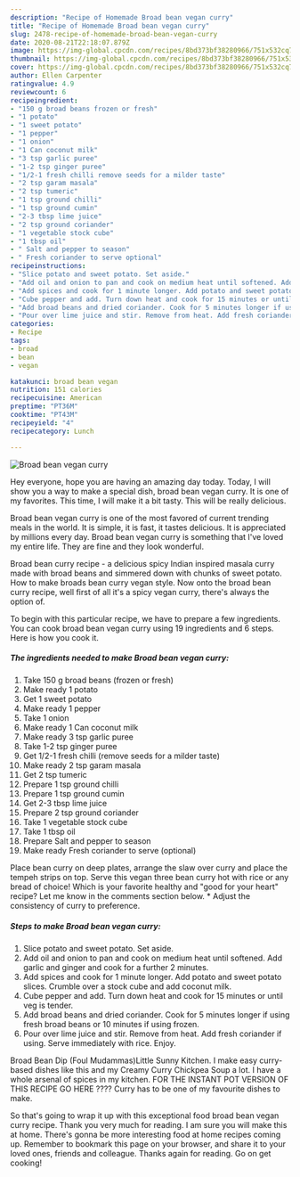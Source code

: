 ```yaml
---
description: "Recipe of Homemade Broad bean vegan curry"
title: "Recipe of Homemade Broad bean vegan curry"
slug: 2478-recipe-of-homemade-broad-bean-vegan-curry
date: 2020-08-21T22:18:07.879Z
image: https://img-global.cpcdn.com/recipes/8bd373bf38280966/751x532cq70/broad-bean-vegan-curry-recipe-main-photo.jpg
thumbnail: https://img-global.cpcdn.com/recipes/8bd373bf38280966/751x532cq70/broad-bean-vegan-curry-recipe-main-photo.jpg
cover: https://img-global.cpcdn.com/recipes/8bd373bf38280966/751x532cq70/broad-bean-vegan-curry-recipe-main-photo.jpg
author: Ellen Carpenter
ratingvalue: 4.9
reviewcount: 6
recipeingredient:
- "150 g broad beans frozen or fresh"
- "1 potato"
- "1 sweet potato"
- "1 pepper"
- "1 onion"
- "1 Can coconut milk"
- "3 tsp garlic puree"
- "1-2 tsp ginger puree"
- "1/2-1 fresh chilli remove seeds for a milder taste"
- "2 tsp garam masala"
- "2 tsp tumeric"
- "1 tsp ground chilli"
- "1 tsp ground cumin"
- "2-3 tbsp lime juice"
- "2 tsp ground coriander"
- "1 vegetable stock cube"
- "1 tbsp oil"
- " Salt and pepper to season"
- " Fresh coriander to serve optional"
recipeinstructions:
- "Slice potato and sweet potato. Set aside."
- "Add oil and onion to pan and cook on medium heat until softened. Add garlic and ginger and cook for a further 2 minutes."
- "Add spices and cook for 1 minute longer. Add potato and sweet potato slices. Crumble over a stock cube and add coconut milk."
- "Cube pepper and add. Turn down heat and cook for 15 minutes or until veg is tender."
- "Add broad beans and dried coriander. Cook for 5 minutes longer if using fresh broad beans or 10 minutes if using frozen."
- "Pour over lime juice and stir. Remove from heat. Add fresh coriander if using. Serve immediately with rice. Enjoy."
categories:
- Recipe
tags:
- broad
- bean
- vegan

katakunci: broad bean vegan 
nutrition: 151 calories
recipecuisine: American
preptime: "PT36M"
cooktime: "PT43M"
recipeyield: "4"
recipecategory: Lunch

---
```



![Broad bean vegan curry](https://img-global.cpcdn.com/recipes/8bd373bf38280966/751x532cq70/broad-bean-vegan-curry-recipe-main-photo.jpg)

Hey everyone, hope you are having an amazing day today. Today, I will show you a way to make a special dish, broad bean vegan curry. It is one of my favorites. This time, I will make it a bit tasty. This will be really delicious.

Broad bean vegan curry is one of the most favored of current trending meals in the world. It is simple, it is fast, it tastes delicious. It is appreciated by millions every day. Broad bean vegan curry is something that I've loved my entire life. They are fine and they look wonderful.

Broad bean curry recipe - a delicious spicy Indian inspired masala curry made with broad beans and simmered down with chunks of sweet potato. How to make broads bean curry vegan style. Now onto the broad bean curry recipe, well first of all it&#39;s a spicy vegan curry, there&#39;s always the option of.


To begin with this particular recipe, we have to prepare a few ingredients. You can cook broad bean vegan curry using 19 ingredients and 6 steps. Here is how you cook it.

<!--inarticleads1-->

##### The ingredients needed to make Broad bean vegan curry:

1. Take 150 g broad beans (frozen or fresh)
1. Make ready 1 potato
1. Get 1 sweet potato
1. Make ready 1 pepper
1. Take 1 onion
1. Make ready 1 Can coconut milk
1. Make ready 3 tsp garlic puree
1. Take 1-2 tsp ginger puree
1. Get 1/2-1 fresh chilli (remove seeds for a milder taste)
1. Make ready 2 tsp garam masala
1. Get 2 tsp tumeric
1. Prepare 1 tsp ground chilli
1. Prepare 1 tsp ground cumin
1. Get 2-3 tbsp lime juice
1. Prepare 2 tsp ground coriander
1. Take 1 vegetable stock cube
1. Take 1 tbsp oil
1. Prepare  Salt and pepper to season
1. Make ready  Fresh coriander to serve (optional)


Place bean curry on deep plates, arrange the slaw over curry and place the tempeh strips on top. Serve this vegan three bean curry hot with rice or any bread of choice! Which is your favorite healthy and &#34;good for your heart&#34; recipe? Let me know in the comments section below. * Adjust the consistency of curry to preference. 

<!--inarticleads2-->

##### Steps to make Broad bean vegan curry:

1. Slice potato and sweet potato. Set aside.
1. Add oil and onion to pan and cook on medium heat until softened. Add garlic and ginger and cook for a further 2 minutes.
1. Add spices and cook for 1 minute longer. Add potato and sweet potato slices. Crumble over a stock cube and add coconut milk.
1. Cube pepper and add. Turn down heat and cook for 15 minutes or until veg is tender.
1. Add broad beans and dried coriander. Cook for 5 minutes longer if using fresh broad beans or 10 minutes if using frozen.
1. Pour over lime juice and stir. Remove from heat. Add fresh coriander if using. Serve immediately with rice. Enjoy.


Broad Bean Dip (Foul Mudammas)Little Sunny Kitchen. I make easy curry-based dishes like this and my Creamy Curry Chickpea Soup a lot. I have a whole arsenal of spices in my kitchen. FOR THE INSTANT POT VERSION OF THIS RECIPE GO HERE ???? Curry has to be one of my favourite dishes to make. 

So that's going to wrap it up with this exceptional food broad bean vegan curry recipe. Thank you very much for reading. I am sure you will make this at home. There's gonna be more interesting food at home recipes coming up. Remember to bookmark this page on your browser, and share it to your loved ones, friends and colleague. Thanks again for reading. Go on get cooking!
